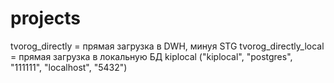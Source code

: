 # projects
tvorog_directly = прямая загрузка в DWH, минуя STG
tvorog_directly_local = прямая загрузка в локальную БД kiplocal ("kiplocal", "postgres", "111111", "localhost", "5432")
